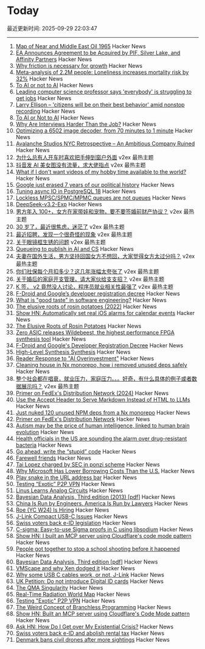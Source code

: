 # Today

最近更新时间: 2025-09-29 22:03:47

--- 
1. [Map of Near and Middle East Oil 1965](https://www.davidrumsey.com/blog/2025/9/28/map-of-near-and-middle-east-oil-1965) Hacker News
2. [EA Announces Agreement to be Acquired by PIF, Silver Lake, and Affinity Partners](https://ir.ea.com/press-releases/press-release-details/2025/EA-Announces-Agreement-to-be-Acquired-by-PIF-Silver-Lake-and-Affinity-Partners-for-55-Billion/default.aspx) Hacker News
3. [Why friction is necessary for growth](https://jameelur.com/blog/overcoming-friction-leads-to-growth) Hacker News
4. [Meta-analysis of 2.2M people: Loneliness increases mortality risk by 32%](https://lightcapai.medium.com/the-loneliness-epidemic-threatens-physical-health-like-smoking-e063220dde8b) Hacker News
5. [To AI or not to AI](https://antropia.studio/blog/to-ai-or-not-to-ai/) Hacker News
6. [Leading computer science professor says 'everybody' is struggling to get jobs](https://www.businessinsider.com/computer-science-students-job-search-ai-hany-farid-2025-9) Hacker News
7. [Larry Ellison – 'citizens will be on their best behavior' amid nonstop recording](https://fortune.com/2025/09/28/larry-ellison-ai-surveillance-oracle-tiktok-deal-social-media/) Hacker News
8. [To AI or Not to AI](https://antropia.studio/blog/to-ai-or-not-to-ai/) Hacker News
9. [Why Are Interviews Harder Than the Job?](https://www.mooreds.com/wordpress/archives/3702) Hacker News
10. [Optimizing a 6502 image decoder, from 70 minutes to 1 minute](https://www.colino.net/wordpress/en/archives/2025/09/28/optimizing-a-6502-image-decoder-from-70-minutes-to-1-minute/) Hacker News
11. [Avalanche Studios NYC Retrospective – An Ambitious Company Ruined](https://probablydance.com/2025/09/28/avalanche-studios-nyc-retrospective-an-ambitious-company-ruined-by-bad-development-practices/) Hacker News
12. [为什么总有人开车时喜欢把手伸到窗户外面](https://www.v2ex.com/t/1162575) v2ex 最热主题
13. [抖音发 AI 美女图没有流量，求大佬指点](https://www.v2ex.com/t/1162540) v2ex 最热主题
14. [What if I don't want videos of my hobby time available to the world?](https://neilzone.co.uk/2025/09/what-if-i-dont-want-videos-of-my-hobby-time-available-to-the-entire-world/) Hacker News
15. [Google just erased 7 years of our political history](https://www.thebriefing.ie/google-just-erased-7-years-of-our-political-history/) Hacker News
16. [Tuning async IO in PostgreSQL 18](https://vondra.me/posts/tuning-aio-in-postgresql-18/) Hacker News
17. [Lockless MPSC/SPMC/MPMC queues are not queues](https://alexsaveau.dev/blog/opinions/performance/lockness/lockless-queues-are-not-queues) Hacker News
18. [DeepSeek-v3.2-Exp](https://github.com/deepseek-ai/DeepSeek-V3.2-Exp) Hacker News
19. [男方年入 100+，女方在家带娃和宠物，要不要签婚前财产协议？](https://www.v2ex.com/t/1162638) v2ex 最热主题
20. [30 岁了，最近很焦虑，迷茫了](https://www.v2ex.com/t/1162633) v2ex 最热主题
21. [最近招聘，发现一个很奇怪的现象](https://www.v2ex.com/t/1162599) v2ex 最热主题
22. [关于眼镜框生锈的问题](https://www.v2ex.com/t/1162514) v2ex 最热主题
23. [Queueing to publish in AI and CS](https://damaru2.github.io/general/queueing_to_publish_in_AI_or_CS/) Hacker News
24. [夫妻在国外生活，男方坚持回国女方不想回，大家觉得女方太过分吗？](https://www.v2ex.com/t/1162608) v2ex 最热主题
25. [你们社保每个月扣多少？这几年涨幅太夸张了](https://www.v2ex.com/t/1162556) v2ex 最热主题
26. [关于婚后的家庭开支管理，请大家伙给支支招？](https://www.v2ex.com/t/1162543) v2ex 最热主题
27. [K 签， v2 竟然没人讨论，程序员就业相关性最强了](https://www.v2ex.com/t/1162528) v2ex 最热主题
28. [F-Droid and Google’s developer registration decree](https://f-droid.org/2025/09/29/google-developer-registration-decree.html) Hacker News
29. [What is "good taste" in software engineering?](https://www.seangoedecke.com/taste/) Hacker News
30. [The elusive roots of rosin potatoes (2022)](https://bittersoutherner.com/feature/2022/the-elusive-roots-of-rosin-potatoes) Hacker News
31. [Show HN: Automatically set real iOS alarms for calendar events](https://apps.apple.com/us/app/reminders-alarms-beacon/id6752361800) Hacker News
32. [The Elusive Roots of Rosin Potatoes](https://bittersoutherner.com/feature/2022/the-elusive-roots-of-rosin-potatoes) Hacker News
33. [Zero ASIC releases Wildebeest, the highest performance FPGA synthesis tool](https://www.zeroasic.com/blog/wildebeest-launch) Hacker News
34. [F-Droid and Google's Developer Registration Decree](https://f-droid.org/2025/09/29/google-developer-registration-decree.html) Hacker News
35. [High-Level Synthesis Synthesis](https://stefanabikaram.com/writing/hls-synthesis/) Hacker News
36. [Reader Response to "AI Overinvestment"](https://www.mbi-deepdives.com/reader-response-to-ai-overinvestment/) Hacker News
37. [Cleaning house in Nx monorepo, how i removed unused deps safely](https://johnjames.blog/posts/cleaning-house-in-nx-monorepo-how-i-removed-120-unused-deps-safely) Hacker News
38. [整个社会都在唱衰，就业压力，家庭压力。。。好奇，有什么具体的例子或者数据展示吗？](https://www.v2ex.com/t/1162536) v2ex 最热主题
39. [Primer on FedEx's Distribution Network (2024)](https://ontheseams.substack.com/p/a-brief-primer-on-fedexs-distribution) Hacker News
40. [Use the Accept Header to Serve Markdown Instead of HTML to LLMs](https://www.skeptrune.com/posts/use-the-accept-header-to-serve-markdown-instead-of-html-to-llms/) Hacker News
41. [Just nuked 120 unused NPM deps from a Nx monorepo](https://johnjames.blog/posts/cleaning-house-in-nx-monorepo-how-i-removed-120-unused-deps-safely) Hacker News
42. [Primer on FedEx's Distribution Network](https://ontheseams.substack.com/p/a-brief-primer-on-fedexs-distribution) Hacker News
43. [Autism may be the price of human intelligence, linked to human brain evolution](https://academic.oup.com/mbe/article/42/9/msaf189/8245036?login=false) Hacker News
44. [Health officials in the US are sounding the alarm over drug-resistant bacteria](https://www.aljazeera.com/news/2025/9/24/what-are-nightmare-bacteria-and-why-are-infections-rising-in-the-us) Hacker News
45. [Go ahead, write the “stupid” code](https://spikepuppet.io/posts/write-the-stupid-code/) Hacker News
46. [Farewell friends](https://humbledollar.com/forum/farewell-friends/) Hacker News
47. [Tai Lopez charged by SEC in ponzi scheme](https://www.sec.gov/enforcement-litigation/litigation-releases/lr-26413) Hacker News
48. [Why Microsoft Has Lower Borrowing Costs Than the U.S.](https://www.wsj.com/finance/investing/why-microsoft-has-lower-borrowing-costs-than-the-u-s-de841633) Hacker News
49. [Play snake in the URL address bar](https://demian.ferrei.ro/snake/) Hacker News
50. [Testing “Exotic” P2P VPN](https://blog.nommy.moe/blog/exotic-mesh-vpn/) Hacker News
51. [Linus Learns Analog Circuits](https://github.com/torvalds/GuitarPedal) Hacker News
52. [Bayesian Data Analysis, Third edition (2013) [pdf]](https://sites.stat.columbia.edu/gelman/book/BDA3.pdf) Hacker News
53. [China Is Run by Engineers. America Is Run by Lawyers](https://freakonomics.com/podcast/china-is-run-by-engineers-america-is-run-by-lawyers/) Hacker News
54. [Roe (YC W24) Is Hiring](https://news.ycombinator.com/item?id=45407951) Hacker News
55. [J-Link Compact USB-C Issues](https://alvarop.com/2025/09/j-link-compact-usb-c-issues/) Hacker News
56. [Swiss voters back e-ID legislation](https://www.admin.ch/gov/en/start/documentation/votes/20250928/e-id-act.html) Hacker News
57. [C-sigma: Easy-to-use Sigma proofs in C using libsodium](https://github.com/jedisct1/c-sigma) Hacker News
58. [Show HN: I built an MCP server using Cloudflare's code mode pattern](https://github.com/jx-codes/codemode-mcp) Hacker News
59. [People got together to stop a school shooting before it happened](https://www.nytimes.com/2025/09/27/nyregion/mass-shooting-prevention.html) Hacker News
60. [Bayesian Data Analysis, Third edition [pdf]](https://sites.stat.columbia.edu/gelman/book/BDA3.pdf) Hacker News
61. [VMScape and why Xen dodged it](https://virtualize.sh/blog/vmscape-and-why-xen-dodged-it/) Hacker News
62. [Why some USB C cables work, or not, J-Link](https://alvarop.com/2025/09/j-link-compact-usb-c-issues/) Hacker News
63. [UK Petition: Do not introduce Digital ID cards](https://petition.parliament.uk/petitions/730194) Hacker News
64. [The QMA Singularity](https://scottaaronson.blog/?p=9183) Hacker News
65. [Real-Time Radiation World Map](https://www.gmcmap.com/) Hacker News
66. [Testing "Exotic" P2P VPN](https://blog.nommy.moe/blog/exotic-mesh-vpn/) Hacker News
67. [The Weird Concept of Branchless Programming](https://sanixdk.xyz/blogs/the-weird-concept-of-branchless-programming) Hacker News
68. [Show HN: Built an MCP server using Cloudflare's Code Mode pattern](https://github.com/jx-codes/codemode-mcp) Hacker News
69. [Ask HN: How Do I Get over My Existential Crisis?](https://news.ycombinator.com/item?id=45405977) Hacker News
70. [Swiss voters back e-ID and abolish rental tax](https://www.swissinfo.ch/eng/swiss-politics/swiss-voters-have-decided-on-electronic-id-and-abolishing-rental-tax/90057432) Hacker News
71. [Denmark bans civil drones after more sightings](https://www.dw.com/en/denmark-bans-civil-drones-after-more-sightings/a-74166973) Hacker News
